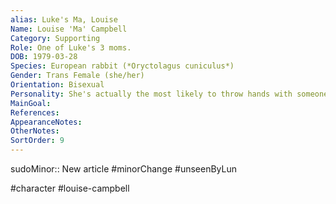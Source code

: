 ```yaml
---
alias: Luke's Ma, Louise
Name: Louise 'Ma' Campbell
Category: Supporting
Role: One of Luke's 3 moms.
DOB: 1979-03-28
Species: European rabbit (*Oryctolagus cuniculus*)
Gender: Trans Female (she/her)
Orientation: Bisexual
Personality: She's actually the most likely to throw hands with someone.
MainGoal:
References:
AppearanceNotes:
OtherNotes:
SortOrder: 9
---
```


sudoMinor:: New article
#minorChange #unseenByLun 

#character #louise-campbell